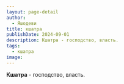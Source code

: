 ```yaml
---
layout: page-detail
author:
  - Яшодеви
title: кшатра
publishDate: 2024-09-01
description: Кшатра - господство, власть.
tags:
  - кшатра
image:
---
```

**Кшатра** - господство, власть.

